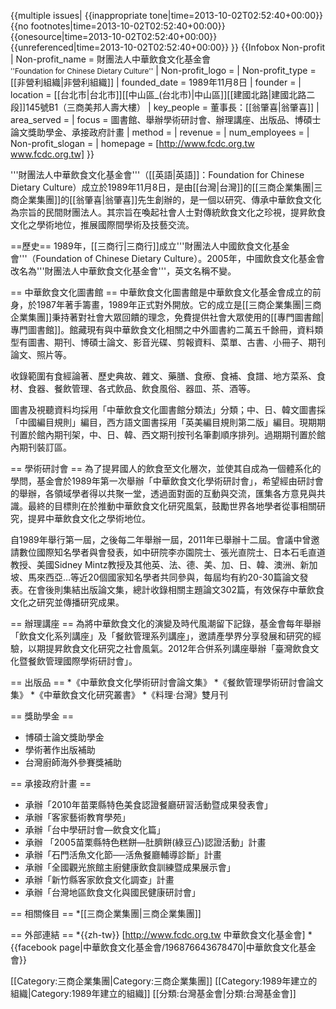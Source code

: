 {{multiple issues|
{{inappropriate tone|time=2013-10-02T02:52:40+00:00}}
{{no footnotes|time=2013-10-02T02:52:40+00:00}}
{{onesource|time=2013-10-02T02:52:40+00:00}}
{{unreferenced|time=2013-10-02T02:52:40+00:00}}
}}
{{Infobox Non-profit
| Non-profit_name = 財團法人中華飲食文化基金會<br><small>''Foundation for Chinese Dietary Culture''</small>
| Non-profit_logo = 
| Non-profit_type = [[非營利組織|非營利組織]]
| founded_date = 1989年11月8日
| founder = 
| location = [[台北市|台北市]][[中山區_(台北市)|中山區]][[建國北路|建國北路二段]]145號B1（三商美邦人壽大樓）
| key_people = 董事長：[[翁肇喜|翁肇喜]]
| area_served = 
| focus =  圖書館、舉辦學術研討會、辦理講座、出版品、博碩士論文獎助學金、承接政府計畫
| method = 
| revenue = 
| num_employees = 
| Non-profit_slogan = 
| homepage = [http://www.fcdc.org.tw www.fcdc.org.tw]
}}

'''財團法人中華飲食文化基金會'''（[[英語|英語]]：Foundation for Chinese Dietary Culture）成立於1989年11月8日，是由[[台灣|台灣]]的[[三商企業集團|三商企業集團]]的[[翁肇喜|翁肇喜]]先生創辦的，是一個以研究、傳承中華飲食文化為宗旨的民間財團法人。其宗旨在喚起社會人士對傳統飲食文化之珍視，提昇飲食文化之學術地位，推展國際間學術及技藝交流。

==歷史==
1989年，[[三商行|三商行]]成立'''財團法人中國飲食文化基金會'''（Foundation of Chinese Dietary Culture）。2005年，中國飲食文化基金會改名為'''財團法人中華飲食文化基金會'''，英文名稱不變。

== 中華飲食文化圖書館 ==
中華飲食文化圖書館是中華飲食文化基金會成立的前身，於1987年著手籌畫，1989年正式對外開放。它的成立是[[三商企業集團|三商企業集團]]秉持著對社會大眾回饋的理念，免費提供社會大眾使用的[[專門圖書館|專門圖書館]]。館藏現有與中華飲食文化相關之中外圖書約二萬五千餘冊，資料類型有圖書、期刊、博碩士論文、影音光碟、剪報資料、菜單、古書、小冊子、期刊論文、照片等。 

收錄範圍有食經論著、歷史典故、雜文、藥膳、食療、食補、食譜、地方菜系、食材、食器、餐飲管理、各式飲品、飲食風俗、器皿、茶、酒等。 

圖書及視聽資料均採用「中華飲食文化圖書館分類法」分類；中、日、韓文圖書採「中國編目規則」編目，西方語文圖書採用「英美編目規則第二版」編目。現期期刊置於館內期刊架，中、日、韓、西文期刊按刊名筆劃順序排列。過期期刊置於館內期刊裝訂區。

== 學術研討會 ==
為了提昇國人的飲食至文化層次，並使其自成為一個體系化的學問，基金會於1989年第一次舉辦「中華飲食文化學術研討會」，希望經由研討會的舉辦，各領域學者得以共聚一堂，透過面對面的互動與交流，匯集各方意見與共識。最終的目標則在於推動中華飲食文化研究風氣，鼓勵世界各地學者從事相關研究，提昇中華飲食文化之學術地位。

自1989年舉行第一屆，之後每二年舉辦一屆，2011年已舉辦十二屆。會議中曾邀請數位國際知名學者與會發表，如中研院李亦園院士、張光直院士、日本石毛直道教授、美國Sidney Mintz教授及其他英、法、德、美、加、日、韓、澳洲、新加坡、馬來西亞…等近20個國家知名學者共同參與，每屆均有約20-30篇論文發表。在會後則集結出版論文集，總計收錄相關主題論文302篇，有效保存中華飲食文化之研究並傳播研究成果。

== 辦理講座 ==
為將中華飲食文化的演變及時代風潮留下記錄，基金會每年舉辦「飲食文化系列講座」及「餐飲管理系列講座」，邀請產學界分享發展和研究的經驗，以期提昇飲食文化研究之社會風氣。2012年合併系列講座舉辦「臺灣飲食文化暨餐飲管理國際學術研討會」。

== 出版品 ==
*《中華飲食文化學術研討會論文集》
*《餐飲管理學術研討會論文集》
*《中華飲食文化研究叢書》
*《料理‧台灣》雙月刊

== 獎助學金 ==
* 博碩士論文獎助學金  
* 學術著作出版補助
* 台灣廚師海外參賽獎補助

== 承接政府計畫 ==
* 承辦「2010年苗栗縣特色美食認證餐廳研習活動暨成果發表會」 
* 承辦「客家藝術教育學苑」 
* 承辦「台中學研討會—飲食文化篇」 
* 承辦 「2005苗栗縣特色糕餅—肚臍餅(綠豆凸)認證活動」計畫 
* 承辦「石門活魚文化節──活魚餐廳輔導診斷」計畫 
* 承辦「全國觀光旅館主廚健康飲食訓練暨成果展示會」 
* 承辦「新竹縣客家飲食文化調查」計畫 
* 承辦「台灣地區飲食文化與國民健康研討會」

== 相關條目 ==
*[[三商企業集團|三商企業集團]]

== 外部連結 ==
*{{zh-tw}} [http://www.fcdc.org.tw 中華飲食文化基金會]
*{{facebook page|中華飲食文化基金會/196876643678470|中華飲食文化基金會}}

[[Category:三商企業集團|Category:三商企業集團]]
[[Category:1989年建立的組織|Category:1989年建立的組織]]
[[分類:台灣基金會|分類:台灣基金會]]